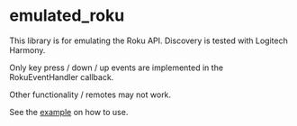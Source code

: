 # emulated_roku

This library is for emulating the Roku API. Discovery is tested with Logitech Harmony.

Only key press / down / up events are implemented in the RokuEventHandler callback.

Other functionality / remotes may not work. 

See the [example](example.py) on how to use.
